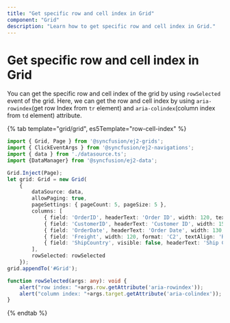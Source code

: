 ```yaml
---
title: "Get specific row and cell index in Grid"
component: "Grid"
description: "Learn how to get specific row and cell index in Grid."
---
```


# Get specific row and cell index in Grid

You can get the specific row and cell index of the grid by using `rowSelected` event of the grid. Here, we can get the row and cell index by using `aria-rowindex`(get row Index from `tr` element) and `aria-colindex`(column index from `td` element) attribute.

{% tab template="grid/grid", es5Template="row-cell-index" %}

```typescript
import { Grid, Page } from '@syncfusion/ej2-grids';
import { ClickEventArgs } from '@syncfusion/ej2-navigations';
import { data } from './datasource.ts';
import {DataManager} from '@syncfusion/ej2-data';

Grid.Inject(Page);
let grid: Grid = new Grid(
    {
        dataSource: data,
        allowPaging: true,
        pageSettings: { pageCount: 5, pageSize: 5 },
        columns: [
            { field: 'OrderID', headerText: 'Order ID', width: 120, textAlign: 'Right' },
            { field: 'CustomerID', headerText: 'Customer ID', width: 150 },
            { field: 'OrderDate', headerText: 'Order Date', width: 130, format: 'yMd', textAlign: 'Right' },
            { field: 'Freight', width: 120, format: 'C2', textAlign: 'Right' },
            { field: 'ShipCountry', visible: false, headerText: 'Ship Country', width: 150 }
        ],
        rowSelected: rowSelected
    });
grid.appendTo('#Grid');

function rowSelected(args: any): void {
    alert("row index: "+args.row.getAttribute('aria-rowindex'));
    alert("column index: "+args.target.getAttribute('aria-colindex'));
}

```

{% endtab %}